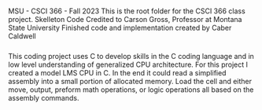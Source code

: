 #####
MSU - CSCI 366 - Fall 2023
This is the root folder for the CSCI 366 class project.
Skelleton Code Credited to Carson Gross, Professor at Montana State University
Finished code and implementation created by Caber Caldwell
#####

This coding project uses C to develop skills in the C coding language and in low level understanding of generalized CPU architecture.
For this project I created a model LMS CPU in C.
In the end it could read a simplified assembly into a small portion of allocated memory.
Load the cell and either move, output, preform math operations, or logic operations all based on the assembly commands.
